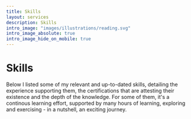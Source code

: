 ```yaml
---
title: Skills
layout: services
description: Skills
intro_image: "images/illustrations/reading.svg"
intro_image_absolute: true
intro_image_hide_on_mobile: true
---
```


# Skills

Below I listed some of my relevant and up-to-dated skills, detailing the experience supporting them, the certifications that are attesting their existence and the depth of the knowledge. For some of them, it's a continous learning effort, supported by many hours of learning, exploring and exercising - in a nutshell, an exciting journey.

